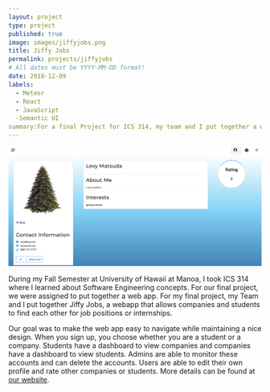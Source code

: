 ```yaml
---
layout: project
type: project
published: true
image: images/jiffyjobs.png
title: Jiffy Jobs
permalink: projects/jiffyjobs
# All dates must be YYYY-MM-DD format!
date: 2018-12-09
labels:
  - Meteor
  - React
  - JavaScript
  -Semantic UI
summary:For a final Project for ICS 314, my team and I put together a web app.
---
```


  <img class="ui image" src="../images/jiffyprofile.png">

During my Fall Semester at University of Hawaii at Manoa, I took ICS 314 where I learned 
about Software Engineering concepts. For our final project, we were assigned to put together a web app. 
For my final project, my Team and I put together Jiffy Jobs, a webapp that allows companies and students
to find each other for job positions or internships. 

Our goal was to make the web app easy to navigate while maintaining a nice design. When you sign up, you choose
whether you are a student or a company. Students have a dashboard to view companies and companies have a dashboard to 
view students. Admins are able to monitor these accounts and can delete the accounts. Users are able to edit their
own profile and rate other companies or students. More details can be found at  [our website](https://jiffy-jobs.github.io).



